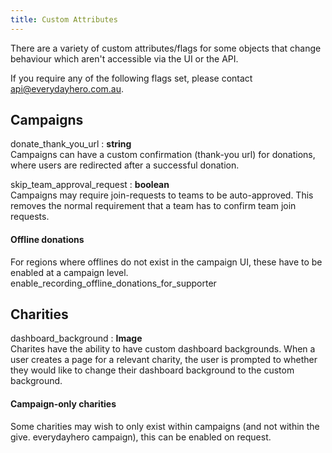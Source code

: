 ```yaml
---
title: Custom Attributes
---
```


There are a variety of custom attributes/flags for some objects that change behaviour which aren't accessible via the UI or the API.

If you require any of the following flags set, please contact [api@everydayhero.com.au](mailto:api@everydayhero.com.au).

## Campaigns

donate_thank_you_url : **string**<br/>
Campaigns can have a custom confirmation (thank-you url) for donations, where users are redirected after a successful donation.

skip_team_approval_request : **boolean**<br/>
Campaigns may require join-requests to teams to be auto-approved. This removes the normal requirement that a team has to confirm team join requests.

#### Offline donations
For regions where offlines do not exist in the campaign UI, these have to be enabled at a campaign level.
enable_recording_offline_donations_for_supporter

## Charities

dashboard_background : **Image**<br/>
Charites have the ability to have custom dashboard backgrounds. When a user creates a page for a relevant charity, the user is prompted to whether they would like to change their dashboard background to the custom background.

#### Campaign-only charities
Some charities may wish to only exist within campaigns (and not within the give. everydayhero campaign), this can be enabled on request.

